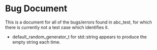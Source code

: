 # Bug Document

This is a document for all of the bugs/errors found in abc_test, for which there is currently not a test case which identifies it.

- default_random_generator_t for std::string appears to produce the empty string each time. 